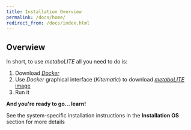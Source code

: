 ```yaml
---
title: Installation Overview
permalink: /docs/home/
redirect_from: /docs/index.html
---
```


## Overwiew

In short, to use *metaboLITE* all you need to do is:

1. Download [*Docker*](https://www.docker.com/)
2. Use *Docker* graphical interface (*Kitematic*) to download [*metaboLITE* image](https://hub.docker.com/r/mstolarczyk/metabolite/)
3. Run it

**And you're ready to go... learn!**

See the system-specific installation instructions in the **Installation OS** section for more details
